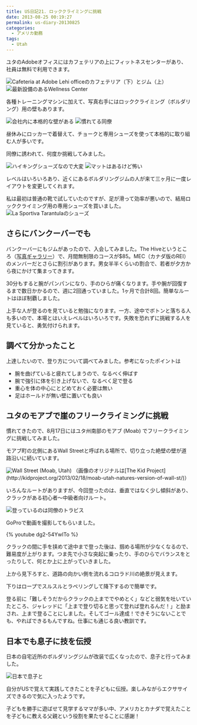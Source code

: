 ```yaml
---
title: US日記21. ロッククライミングに挑戦
date: 2013-08-25 00:19:27
permalink: us-diary-20130825
categories:
  - アメリカ勤務
tags:
  - Utah
---
```

ユタのAdobeオフィスにはカフェテリアの上にフィットネスセンターがあり、社員は無料で利用できます。

<!-- more -->

<img src="//res.cloudinary.com/mak00s/image/upload/f_auto,w_auto:200:800/v1523787570/Adobe-Cafeteria.png" alt="Cafeteria at Adobe Lehi officeのカフェテリア（下）とジム（上）" sizes="100vw" />
<img src="//res.cloudinary.com/mak00s/image/upload/f_auto,w_auto:200:800/v1523787571/Adobe-Fitness-Center.png" alt="最新設備のあるWellness Center" sizes="100vw" />

各種トレーニングマシンに加えて、写真右手にはロッククライミング（ボルダリング）用の壁もあります。

<img src="//res.cloudinary.com/mak00s/image/upload/f_auto,w_auto:200:800/v1523787567/Adobe-Fitness-Wall.png" alt="会社内に本格的な壁がある" sizes="100vw" />
<img src="//res.cloudinary.com/mak00s/image/upload/f_auto,w_auto:200:800/v1523787570/Adobe-Fitness-Wall2.png" alt="慣れてる同僚" sizes="100vw" />

昼休みにロッカーで着替えて、チョークと専用シューズを使って本格的に取り組む人が多いです。

同僚に誘われて、何度か挑戦してみました。

<img src="//res.cloudinary.com/mak00s/image/upload/f_auto,w_auto:200:800/v1523787567/Adobe-Fitness-Wall3.png" alt="ハイキングシューズなので大変" sizes="100vw" />
<img src="//res.cloudinary.com/mak00s/image/upload/f_auto,w_auto:200:800/v1523787567/Adobe-Fitness-Wall4.png" alt="マットはあるけど怖い" sizes="100vw" />

レベルはいろいろあり、近くにあるボルダリングジムの人が来て三ヶ月に一度レイアウトを変更してくれます。

私は最初は普通の靴で試していたのですが、足が滑って効率が悪いので、結局ロッククライミング用の専用シューズを買いました。
<img src="//res.cloudinary.com/mak00s/image/upload/f_auto,w_auto:200:800/v1523787571/MEC-Rock-Shoes.png" alt="La Sportiva Tarantulaのシューズ" sizes="100vw" />

## さらにバンクーバーでも
バンクーバーにもジムがあったので、入会してみました。The Hiveというところ（[写真ギャラリー](http://www.hiveclimbing.com/gallery/)）で、月間無制限のコースが$85。MEC（カナダ版のREI）のメンバーだとさらに割引があります。男女半半くらいの割合で、若者が夕方から夜にかけて集まってきます。

30分もすると腕がパンパンになり、手のひらが痛くなります。手や腕が回復するまで数日かかるので、週に2回通っていました。1ヶ月で合計8回。簡単なルートはほぼ制覇しました。

上手な人が登るのを見ていると勉強になります。一方、途中でボトンと落ちる人も多いので、本場とはいえレベルはいろいろです。失敗を恐れずに挑戦する人を見ていると、勇気付けられます。

## 調べて分かったこと
上達したいので、登り方について調べてみました。参考になったポイントは

- 腕を曲げていると疲れてしまうので、なるべく伸ばす
- 腕で強引に体を引き上げないで、なるべく足で登る
- 重心を体の中心にとどめておく必要は無い
- 足はホールドが無い壁に置いても良い

## ユタのモアブで崖のフリークライミングに挑戦
慣れてきたので、8月17日にはユタ州南部のモアブ (Moab) でフリークライミングに挑戦してみました。

モアブ町の北側にあるWall Streetと呼ばれる場所で、切り立った絶壁の壁が道路沿いに続いています。

<img src="//res.cloudinary.com/mak00s/image/upload/f_auto,w_auto:200:800/v1523787570/IMG_2579.png" alt="Wall Street (Moab, Utah)" sizes="100vw" />
（画像のオリジナルは[The Kid Project](http://kidproject.org/2013/02/18/moab-utah-natures-version-of-wall-st/)）

いろんなルートがありますが、今回登ったのは、垂直ではなく少し傾斜があり、クラックがある初心者〜中級者向けルート。

<img src="//res.cloudinary.com/mak00s/image/upload/f_auto,w_auto:200:800/v1523787578/Climbing-in-Moab-Utah.png" alt="登っているのは同僚のトラビス" sizes="100vw" />

GoProで動画を撮影してもらいました。

{% youtube dg2-54YwITo %}

クラックの間に手を挟めて途中まで登った後は、掴める場所が少なくなるので、難易度が上がります。つま先で小さな突起に乗ったり、手のひらでバランスをとったりして、何とか上に上がっていきました。

上から見下ろすと、道路の向かい側を流れるコロラド川の絶景が見えます。

下りはロープでスルスルとラペリングして降下するので簡単です。

登る前に「難しそうだからクラックの上まででやめとく」などと弱気を吐いていたところ、ジャレッドに「上まで登り切ると思って登れば登れるんだ！」と励まされ、上まで登ることにしました。そしてゴール達成！できそうにないことでも、やればできるもんですね。仕事にも通じる良い教訓です。

## 日本でも息子に技を伝授
日本の自宅近所のボルダリングジムが改装で広くなったので、息子と行ってみました。

<img src="//res.cloudinary.com/mak00s/image/upload/f_auto,w_auto:200:800/v1523787578/Climing-in-Japan.png" alt="日本で息子と" sizes="100vw" />

自分がUSで覚えて実践してきたことを子どもに伝授。楽しみながらエクササイズできるので気に入ったようです。

子どもを勝手に遊ばせて見学するママが多い中、アメリカとカナダで覚えたことを子どもに教える父親という役割を果たせることに感謝！